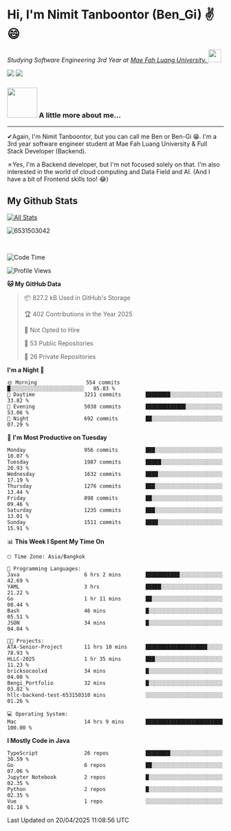 # Hi, I'm Nimit Tanboontor (Ben_Gi) ✌😄
<p><em>Studying Software Engineering 3rd Year at <a href="https://en.mfu.ac.th/home.html"> Mae Fah Luang University.
</a><img src="https://media.giphy.com/media/WUlplcMpOCEmTGBtBW/giphy.gif" width="30"> </em></p>


[![](https://img.shields.io/badge/linkedin-%230077B5.svg?style=for-the-badge&logo=linkedin)]([https://www.linkedin.com/in/thanaphoom-babparn/](https://www.linkedin.com/in/nimit-tanbooutor-798139246/))
[![](https://img.shields.io/badge/Medium-12100E?style=for-the-badge&logo=medium&logoColor=white)](https://medium.com/@nimittanbooutor)

### <img src="https://media.giphy.com/media/VgCDAzcKvsR6OM0uWg/giphy.gif" width="70"> A little more about me...  

<hr> <!-- Horizontal line -->

&#10004;Again, I'm Nimit Tanboontor, but you can call me Ben or Ben-Gi 😁. I'm a 3rd year software engineer student at Mae Fah Luang University & Full Stack Developer (Backend).

&#10007;Yes, I'm a Backend developer, but I'm not focused solely on that. I'm also interested in the world of cloud computing and Data Field and AI. (And I have a bit of Frontend skills too! 😂)


## My Github Stats

[![All Stats](https://github-readme-stats.vercel.app/api?username=6531503042&show_icons=true&theme=algolia)](https://github.com/6531503042)

<p><img align="center" src="https://github-readme-streak-stats.herokuapp.com/?user=6531503042&" alt="6531503042" /></p>

<br />


<!--START_SECTION:waka-->
![Code Time](http://img.shields.io/badge/Code%20Time-477%20hrs%2035%20mins-blue)

![Profile Views](http://img.shields.io/badge/Profile%20Views-6-blue)

**🐱 My GitHub Data** 

> 📦 827.2 kB Used in GitHub's Storage 
 > 
> 🏆 402 Contributions in the Year 2025
 > 
> 🚫 Not Opted to Hire
 > 
> 📜 53 Public Repositories 
 > 
> 🔑 26 Private Repositories 
 > 
**I'm a Night 🦉** 

```text
🌞 Morning                554 commits         █░░░░░░░░░░░░░░░░░░░░░░░░   05.83 % 
🌆 Daytime                3211 commits        ████████░░░░░░░░░░░░░░░░░   33.82 % 
🌃 Evening                5038 commits        █████████████░░░░░░░░░░░░   53.06 % 
🌙 Night                  692 commits         ██░░░░░░░░░░░░░░░░░░░░░░░   07.29 % 
```
📅 **I'm Most Productive on Tuesday** 

```text
Monday                   956 commits         ███░░░░░░░░░░░░░░░░░░░░░░   10.07 % 
Tuesday                  1987 commits        █████░░░░░░░░░░░░░░░░░░░░   20.93 % 
Wednesday                1632 commits        ████░░░░░░░░░░░░░░░░░░░░░   17.19 % 
Thursday                 1276 commits        ███░░░░░░░░░░░░░░░░░░░░░░   13.44 % 
Friday                   898 commits         ██░░░░░░░░░░░░░░░░░░░░░░░   09.46 % 
Saturday                 1235 commits        ███░░░░░░░░░░░░░░░░░░░░░░   13.01 % 
Sunday                   1511 commits        ████░░░░░░░░░░░░░░░░░░░░░   15.91 % 
```


📊 **This Week I Spent My Time On** 

```text
🕑︎ Time Zone: Asia/Bangkok

💬 Programming Languages: 
Java                     6 hrs 2 mins        ███████████░░░░░░░░░░░░░░   42.69 % 
YAML                     3 hrs               █████░░░░░░░░░░░░░░░░░░░░   21.22 % 
Go                       1 hr 11 mins        ██░░░░░░░░░░░░░░░░░░░░░░░   08.44 % 
Bash                     46 mins             █░░░░░░░░░░░░░░░░░░░░░░░░   05.51 % 
JSON                     34 mins             █░░░░░░░░░░░░░░░░░░░░░░░░   04.04 % 

🐱‍💻 Projects: 
ATA-Senior-Project       11 hrs 10 mins      ████████████████████░░░░░   78.93 % 
HLLC-2025                1 hr 35 mins        ███░░░░░░░░░░░░░░░░░░░░░░   11.23 % 
bricksocoolxd            34 mins             █░░░░░░░░░░░░░░░░░░░░░░░░   04.08 % 
Bengi_Portfolio          32 mins             █░░░░░░░░░░░░░░░░░░░░░░░░   03.82 % 
hllc-backend-test-653150310 mins             ░░░░░░░░░░░░░░░░░░░░░░░░░   01.26 % 

💻 Operating System: 
Mac                      14 hrs 9 mins       █████████████████████████   100.00 % 
```

**I Mostly Code in Java** 

```text
TypeScript               26 repos            ████████░░░░░░░░░░░░░░░░░   30.59 % 
Go                       6 repos             ██░░░░░░░░░░░░░░░░░░░░░░░   07.06 % 
Jupyter Notebook         2 repos             █░░░░░░░░░░░░░░░░░░░░░░░░   02.35 % 
Python                   2 repos             █░░░░░░░░░░░░░░░░░░░░░░░░   02.35 % 
Vue                      1 repo              ░░░░░░░░░░░░░░░░░░░░░░░░░   01.18 % 
```




 Last Updated on 20/04/2025 11:08:56 UTC
<!--END_SECTION:waka-->
